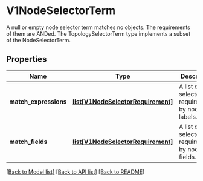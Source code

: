# V1NodeSelectorTerm

A null or empty node selector term matches no objects. The requirements of them are ANDed. The TopologySelectorTerm type implements a subset of the NodeSelectorTerm.

## Properties
Name | Type | Description | Notes
------------ | ------------- | ------------- | -------------
**match_expressions** | [**list[V1NodeSelectorRequirement]**](V1NodeSelectorRequirement.md) | A list of node selector requirements by node&#39;s labels. | [optional] 
**match_fields** | [**list[V1NodeSelectorRequirement]**](V1NodeSelectorRequirement.md) | A list of node selector requirements by node&#39;s fields. | [optional] 

[[Back to Model list]](../README.md#documentation-for-models) [[Back to API list]](../README.md#documentation-for-api-endpoints) [[Back to README]](../README.md)


